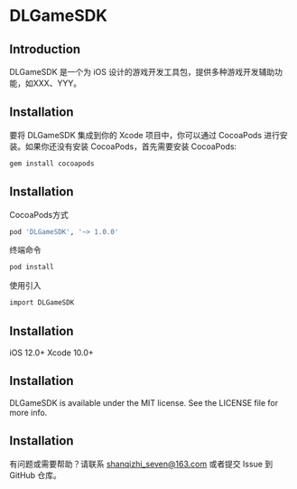 # DLGameSDK

## Introduction
DLGameSDK 是一个为 iOS 设计的游戏开发工具包，提供多种游戏开发辅助功能，如XXX、YYY。

## Installation
要将 DLGameSDK 集成到你的 Xcode 项目中，你可以通过 CocoaPods 进行安装。如果你还没有安装 CocoaPods，首先需要安装 CocoaPods:

```bash
gem install cocoapods
```

## Installation
CocoaPods方式
```bash
pod 'DLGameSDK', '~> 1.0.0'
```
终端命令
```bash
pod install
```
使用引入
```bash
import DLGameSDK
```
## Installation
iOS 12.0+
Xcode 10.0+

## Installation
DLGameSDK is available under the MIT license. See the LICENSE file for more info.

## Installation
有问题或需要帮助？请联系 shanqizhi_seven@163.com 或者提交 Issue 到 GitHub 仓库。
